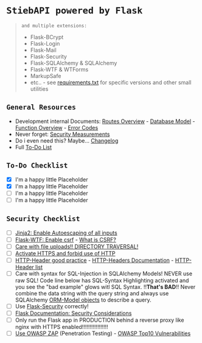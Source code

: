 # `StiebAPI powered by Flask`
> `and multiple extensions:`
> - Flask-BCrypt
> - Flask-Login
> - Flask-Mail
> - Flask-Security
> - Flask-SQLAlchemy & SQLAlchemy
> - Flask-WTF & WTForms
> - MarkupSafe
> - etc.. - see [requirements.txt](requirements.txt) for specific versions and other small utilities

## `General Resources`

- Development internal Documents: [Routes Overview](development/docs/ROUTES.md) - [Database Model](development/docs/MODEL.md) - [Function Overview](development/docs/FUNCTIONS.md) - [Error Codes](development/docs/ERR_CODES.md)
- Never forget: [Security Measurements](development/docs/SECURITY.md)
- Do i even need this? Maybe... [Changelog](development/docs/CHANGELOG.md)
- Full [To-Do List](development/docs/TODO.md)

## `To-Do Checklist`
- [X] I'm a happy little Placeholder
- [X] I'm a happy little Placeholder
- [ ] I'm a happy little Placeholder
- [ ] I'm a happy little Placeholder

## `Security Checklist`

- [ ] [Jinja2: Enable Autoescaping of all inputs](https://jinja.palletsprojects.com/en/3.1.x/api/)
- [ ] [Flask-WTF: Enable csrf](https://flask-wtf.readthedocs.io/en/0.15.x/csrf/) - [What is CSRF?](https://www.synopsys.com/glossary/what-is-csrf.html)
- [ ] [Care with file uploads!! DIRECTORY TRAVERSAL!](https://flask.palletsprojects.com/en/1.0.x/patterns/fileuploads/)
- [ ] [Activate HTTPS and forbid use of HTTP](https://www.youtube.com/watch?v=Gdys9qPjuKs)
- [ ] [HTTP-Header good practice](https://stackoverflow.com/questions/60566143/what-is-the-best-practice-for-changing-headers-in-a-flask-request) - [HTTP-Headers Documentation](https://developer.mozilla.org/en-US/docs/Web/HTTP/Headers?retiredLocale=de) - [HTTP-Header list](https://en.wikipedia.org/wiki/List_of_HTTP_header_fields)
- [ ] Care with syntax for SQL-Injection in SQLAlchemy Models! NEVER use raw SQL! Code line below has SQL-Syntax Highlighting activated and you see the "bad example" glows witl SQL Syntax. !!**That's BAD**!! Never combine the data string with the query string and always use SQLAlchemy [ORM-Model objects](https://docs.sqlalchemy.org/en/20/orm/) to describe a query.
- [ ] Use [Flask-Security](https://pythonhosted.org/Flask-Security/) correctly!
- [ ] [Flask Documentation: Security Considerations](https://flask.palletsprojects.com/en/2.2.x/security/)
- [ ] Only run the Flask app in PRODUCTION behind a reverse proxy like nginx with HTTPS enabled!!!!!!!!!!!!!!!!!
- [ ] [Use OWASP ZAP](https://www.zaproxy.org/) (Penetration Testing) - [OWASP Top10 Vulnerabilities](https://owasp.org/Top10/)